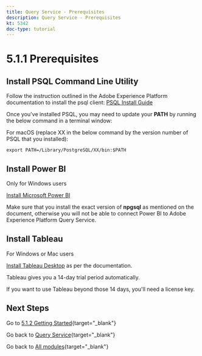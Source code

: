 ```yaml
---
title: Query Service - Prerequisites
description: Query Service - Prerequisites
kt: 5342
doc-type: tutorial
---
```

# 5.1.1 Prerequisites

## Install PSQL Command Line Utility

Follow the instruction outlined in the Adobe Experience Platform documentation to install the psql client:
[PSQL Install Guide](https://experienceleague.adobe.com/docs/experience-platform/query/clients/psql.html)

Once you've installed PSQL, you may need to update your **PATH** by running the below command in a terminal window:

For macOS (replace XX in the below command by the version number of PSQL that you installed):

`export PATH=/Library/PostgreSQL/XX/bin:$PATH`

## Install Power BI

Only for Windows users

[Install Microsoft Power BI](https://experienceleague.adobe.com/docs/experience-platform/query/clients/power-bi.html)

Make sure that you install the exact version of **npgsql** as mentioned on the document, otherwise you will not be able to connect Power BI to Adobe Experience Platform Query Service.

## Install Tableau

For Windows or Mac users

[Install Tableau Desktop](https://experienceleague.adobe.com/docs/experience-platform/query/clients/tableau.html) as per the documentation.

Tableau gives you a 14-day trial period automatically.

If you want to use Tableau beyond those 14 days, you'll need a license key.

## Next Steps

Go to [5.1.2 Getting Started](./ex2.md){target="_blank"}

Go back to [Query Service](./query-service.md){target="_blank"}

Go back to [All modules](./../../../../overview.md){target="_blank"}